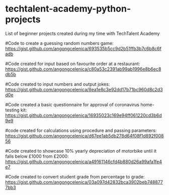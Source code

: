 # techtalent-academy-python-projects
List of beginner projects created during my time with TechTalent Academy

#Code to create a guessing random numbers game:
https://gist.github.com/angongcelenica/693535b5cc9d2b51ffb3b7c6b8c6fadb

#Code created for input based on favourite order at a restaurant:
https://gist.github.com/angongcelenica/c80a53c2391ab99ab1996e8b6ec8db5b

#Code created to input numbers and output jokes:
https://gist.github.com/angongcelenica/8ea1e8c3e92dd17b71bc960d8c2d3d0e

#Code created a basic questionnaire for approval of coronavirus home-testing kit:
https://gist.github.com/angongcelenica/16935023c169e94ff061220cd3b6d9e9

#code created for calculations using procedure and passing parameters:
https://gist.github.com/angongcelenica/d67ee1ab5db278d64f08f1d892f00856

#Code created to showcase 10% yearly depreciation of motorbike until it falls below £1000 from £2000:
https://gist.github.com/angongcelenica/a49161146cfd4b880d26a99afa1fe4e7

#Code created to convert student grade from percentage to grade:
https://gist.github.com/angongcelenica/03a097d42832bca3902beb7488777bb3
